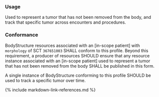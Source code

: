 ### Usage

Used to represent a tumor that has not been removed from the body, and track that specific tumor across encounters and procedures.

### Conformance

BodyStructure resources associated with an [in-scope patient] with `morphology` of SCT `367651003` SHALL conform to this profile. Beyond this requirement, a producer of resources SHOULD ensure that any resource instance associated with an [in-scope patient] used to represent a tumor that has not been removed from the body SHALL be published in this form.

A single instance of BodyStructure conforming to this profile SHOULD be used to track a specific tumor over time.

{% include markdown-link-references.md %}

